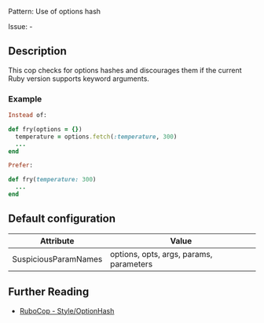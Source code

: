 Pattern: Use of options hash

Issue: -

## Description

This cop checks for options hashes and discourages them if the current Ruby version supports keyword arguments.

### Example

```ruby
Instead of:

def fry(options = {})
  temperature = options.fetch(:temperature, 300)
  ...
end

Prefer:

def fry(temperature: 300)
  ...
end
```

## Default configuration

Attribute | Value
--- | ---
SuspiciousParamNames | options, opts, args, params, parameters

## Further Reading

* [RuboCop - Style/OptionHash](https://rubocop.readthedocs.io/en/latest/cops_style/#styleoptionhash)
